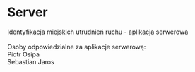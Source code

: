 # Server
Identyfikacja miejskich utrudnień ruchu - aplikacja serwerowa<br><br>
Osoby odpowiedzialne za aplikacje serwerową:<br>
Piotr Osipa<br>
Sebastian Jaros<br>
